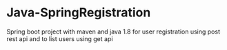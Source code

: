 # Java-SpringRegistration
Spring boot project with maven and java 1.8 for user registration using post rest api and to list users using get api
